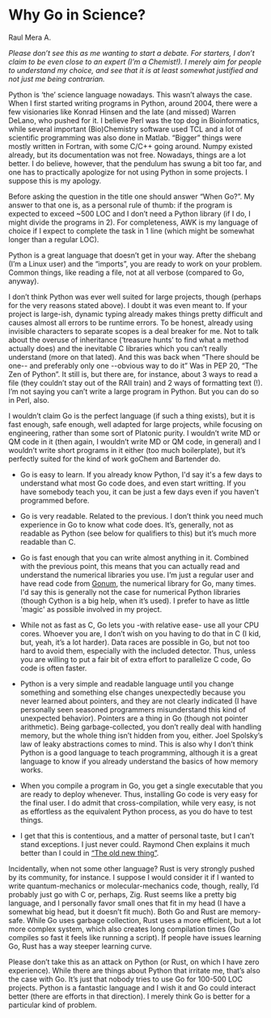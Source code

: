 # Why Go in Science?

Raul Mera A.


_Please don’t see this as me wanting to start a debate. For starters, I don’t claim to be even close to an expert (I’m a Chemist!). I merely aim for people to understand my choice, and see that it is at least somewhat justified and not just me being contrarian._


Python is ‘the’ science language nowadays. This wasn’t always the case. When I first started writing programs in Python, around 2004, there were a few visionaries like Konrad Hinsen and the late (and missed) Warren DeLano, who pushed for it. I believe Perl was the top dog in Bioinformatics, while several important (Bio)Chemistry software used TCL and a lot of scientific programming was also done in Matlab. “Bigger” things were mostly written in Fortran, with some C/C++ going around. Numpy existed already, but its documentation was not free. Nowadays, things are a lot better. I do believe, however, that the pendulum has swung a bit too far, and one has to practically apologize for not using Python in some projects. I suppose this is my apology.

Before asking the question in the title one should answer “When Go?”. My answer to that one is, as a personal rule of thumb: if the program is expected to exceed ~500 LOC and I don’t need a Python library (if I do, I might divide the programs in 2). For completeness, AWK is my language of choice if I expect to complete the task in 1 line (which might be somewhat longer than a regular LOC).

Python is a great language that doesn’t get in your way. After the shebang (I’m a Linux user) and the “imports”, you are ready to work on your problem. Common things, like reading a file, not at all verbose (compared to Go, anyway).   

I don’t think Python was ever well suited for large projects, though (perhaps for the very reasons stated above). I doubt it was even meant to. If your project is large-ish, dynamic typing already makes things pretty difficult and causes almost all errors to be runtime errors. To be honest, already using invisible characters to separate scopes is a deal breaker for me. Not to talk about the overuse of inheritance (‘treasure hunts’ to find what a method actually does) and the inevitable C libraries which you can’t really understand (more on that lated). And this was back when “There should be one-- and preferably only one --obvious way to do it” Was in PEP 20, “The Zen of Python”. It still is, but there are, for instance, about 3 ways to read a file (they couldn’t stay out of the RAII train) and 2 ways of formatting text (!). I’m not saying you can’t write a large program in Python. But you can do so in Perl, also. 

I wouldn’t claim Go is the perfect language (if such a thing exists), but it is fast enough, safe enough, well adapted for large projects, while focusing on engineering, rather than some sort of Platonic purity. I wouldn’t write MD or QM code in it (then again, I wouldn’t write MD or QM code, in general) and I wouldn’t write short programs in it either (too much boilerplate), but it’s perfectly suited for the kind of work goChem and Bartender do.

* Go is easy to learn. If you already know Python, I'd say it's a few days to understand what most Go code does, and even start writting. If you have somebody teach you, it can be just a few days even if you haven't programmed before.

* Go is very readable. Related to the previous. I don’t think you need much experience in Go to know what code does. It’s, generally, not as readable as Python (see below for qualifiers to this) but it’s much more readable than C.

* Go is fast enough that you can write almost anything in it. Combined with the previous point, this means that you can actually read and understand the numerical libraries you use. I’m just a regular user and have read code from [Gonum](https://gonum.org), the numerical library for Go, many times. I'd say this is generally not the case for numerical Python libraries (though Cython is a big help, when it’s used). I prefer to have as little 'magic' as possible involved in my project.

* While not as fast as C, Go lets you -with relative ease- use all your CPU cores. Whoever you are, I don’t wish on you having to do that in C (I kid, but, yeah, it’s a lot harder). Data races are possible in Go, but not too hard to avoid them, especially with the included detector. Thus, unless you are willing to put a fair bit of extra effort to parallelize C code, Go code is often faster.

* Python is a very simple and readable language until you change something and something else changes unexpectedly because you never learned about pointers, and they are not clearly indicated (I have personally seen seasoned programmers misunderstand this kind of unexpected behavior). Pointers are a thing in Go (though not pointer arithmetic). Being garbage-collected, you don’t really deal with handling memory, but the whole thing isn’t hidden from you, either. Joel Spolsky’s law of leaky abstractions comes to mind. This is also why I don’t think Python is a good language to teach programming, although it is a great language to know if you already understand the basics of how memory works.

* When you compile a program in Go, you get a single executable that you are ready to deploy whenever. Thus, installing Go code is very easy for the final user. I do admit that cross-compilation, while very easy, is not as effortless as the equivalent Python process, as you do have to test things.

* I get that this is contentious, and a matter of personal taste, but I can’t stand exceptions. I just never could. Raymond Chen explains it much better than I could in [“The old new thing”](https://devblogs.microsoft.com/oldnewthing/20050114-00/?p=36693).

Incidentally, when not some other language? Rust is very strongly pushed by its community, for instance. I suppose I would consider it if I wanted to write quantum-mechanics or molecular-mechanics code, though, really, I’d probably just go with C or, perhaps, Zig. Rust seems like a pretty big language, and I personally favor small ones that fit in my head (I have a somewhat big head, but it doesn’t fit much). Both Go and Rust are memory-safe. While Go uses garbage collection, Rust uses a more efficient, but a lot more complex system, which also creates long compilation times (Go compiles so fast it feels like running a script). If people have issues learning Go, Rust has a way steeper learning curve. 

Please don’t take this as an attack on Python (or Rust, on which I have zero experience). While there are things about Python that irritate me, that’s also the case with Go. It’s just that nobody tries to use Go for 100-500 LOC projects. Python is a fantastic language and I wish it and Go could interact better (there are efforts in that direction). I merely think Go is better for a particular kind of problem.




